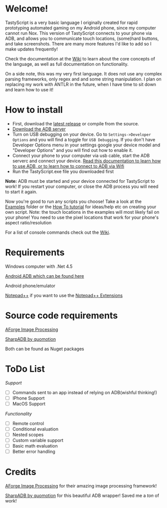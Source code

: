 # Welcome!

TastyScript is a very basic language I originally created for rapid prototyping automated gaming on my Android phone, since my computer cannot run Nox. This version of TastyScript connects to your phone via ADB, and allows you to communicate touch locations, (some)hard buttons, and take screenshots. There are many more features I'd like to add so I make updates frequently!

Check the documentation at the [Wiki](../../wiki) to learn about the core concepts of the language, as well as full documentation on functionality.
 
On a side note, this was my very first language. It does not use any complex parsing frameworks, only regex and and some string manipulation. I plan on replacing my work with ANTLR in the future, when I have time to sit down and learn how to use it!

# How to install
* First, download the [latest release](https://github.com/TastyGod/TastyScript/releases) or compile from the source.
* [Download the ADB server](https://developer.android.com/studio/releases/platform-tools.html)
* Turn on USB debugging on your device. Go to `Settings->Developer Options` and you will find a toggle for `USB Debugging`. If you don't have Developer Options menu in your settings google your device model and "Developer Options" and you will find out how to enable it.
* Connect your phone to your computer via usb cable, start the ADB serverc and connect your device. [Read this documentation to learn how to use ADB, or to learn how to connect to ADB via Wifi](https://developer.android.com/studio/command-line/adb.html)
* Run the TastyScript.exe file you downloaded first

**Note:** ADB must be started and your device connected for TastyScript to work! If you restart your computer, or close the ADB process you will need to start it again.

Now you're good to run any scripts you choose! Take a look at the [Examples](/Examples) folder or the [How To tutorial](https://github.com/TastyGod/TastyScript/wiki/Tutorial:-How-To-Create-a-Functional-Script) for ideas/help etc on creating your own script. Note: the touch locations in the examples will most likely fail on your phone! You need to use the pixel locations that work for your phone's aspect ratio/resolution

For a list of console commands check out the [Wiki](../../wiki/Console-Commands).


# Requirements
Windows computer with .Net 4.5

[Android ADB which can be found here](https://developer.android.com/studio/releases/platform-tools.html)

Android phone/emulator

[Notepad++](https://notepad-plus-plus.org/) if you want to use the [Notepad++ Extensions](https://github.com/TastyGod/TastyScript/tree/master/Notepad-%20Extensions)

# Source code requirements
[AForge Image Processing](https://github.com/andrewkirillov/AForge.NET)

[SharpADB by quomotion](https://github.com/quamotion/madb)

Both can be found as Nuget packages

# ToDo List
*Support*
- [ ] Commands sent to an app instead of relying on ADB(wishful thinking!)
- [ ] IPhone Support
- [ ] MacOS Support

*Functionality*
- [ ] Remote control
- [ ] Conditional evaluation
- [ ] Nested scopes
- [ ] Custom variable support
- [ ] Basic math evaluation
- [ ] Better error handling 

# Credits
[AForge Image Processing](https://github.com/andrewkirillov/AForge.NET) for their amazing image processing framework!

[SharpADB by quomotion](https://github.com/quamotion/madb) for this beautiful ADB wrapper! Saved me a *ton* of work!
